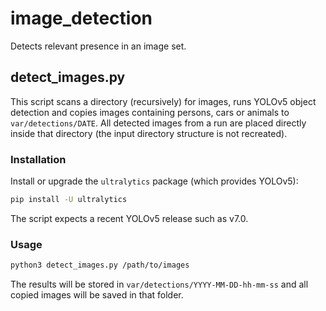 # image_detection

Detects relevant presence in an image set.

## detect_images.py

This script scans a directory (recursively) for images, runs YOLOv5 object detection and copies images containing persons, cars or animals to `var/detections/DATE`.
All detected images from a run are placed directly inside that directory (the
input directory structure is not recreated).

### Installation

Install or upgrade the `ultralytics` package (which provides YOLOv5):

```bash
pip install -U ultralytics
```

The script expects a recent YOLOv5 release such as v7.0.

### Usage

```bash
python3 detect_images.py /path/to/images
```

The results will be stored in `var/detections/YYYY-MM-DD-hh-mm-ss` and all
copied images will be saved in that folder.
